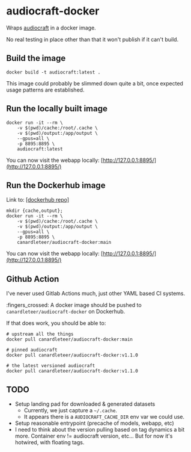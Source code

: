 # audiocraft-docker

Wraps [audiocraft](https://github.com/facebookresearch/audiocraft) in a docker
image.

No real testing in place other than that it won't publish if it can't build.

## Build the image

```shell
docker build -t audiocraft:latest .
```

This image could probably be slimmed down quite a bit, once expected usage
patterns are established.

## Run the locally built image

```shell
docker run -it --rm \
    -v $(pwd)/cache:/root/.cache \
    -v $(pwd)/output:/app/output \
    --gpus=all \
    -p 8895:8895 \
    audiocraft:latest
```

You can now visit the webapp locally: [http://127.0.0.1:8895/](http://127.0.0.1:8895/)

## Run the Dockerhub image

Link to: [[dockerhub repo]](https://hub.docker.com/r/canardleteer/audiocraft-docker)

```shell
mkdir {cache,output};
docker run -it --rm \
    -v $(pwd)/cache:/root/.cache \
    -v $(pwd)/output:/app/output \
    --gpus=all \
    -p 8895:8895 \
    canardleteer/audiocraft-docker:main
```

You can now visit the webapp locally: [http://127.0.0.1:8895/](http://127.0.0.1:8895/)

## Github Action

I've never used Gitlab Actions much, just other YAML based CI systems.

:fingers_crossed: A docker image should be pushed to `canardleteer/audiocraft-docker` on Dockerhub.

If that does work, you should be able to:

```shell
# upstream all the things
docker pull canardleteer/audiocraft-docker:main

# pinned audiocraft
docker pull canardleteer/audiocraft-docker:v1.1.0

# the latest versioned audiocraft
docker pull canardleteer/audiocraft-docker:v1.1.0
```

## TODO

- Setup landing pad for downloaded & generated datasets
  - Currently, we just capture a `~/.cache`.
  - It appears there is a `AUDIOCRAFT_CACHE_DIR` env var we could use.
- Setup reasonable entrypoint (precache of models, webapp, etc)
- I need to think about the version pulling based on tag dynamics a
  bit more. Container env != audiocraft version, etc... But for now
  it's hotwired, with floating tags.

